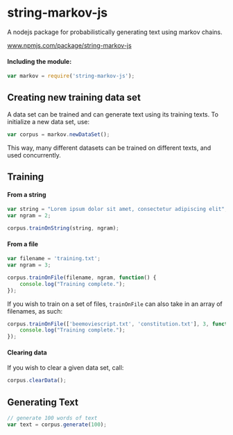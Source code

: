 # string-markov-js
A nodejs package for probabilistically generating text using markov chains.

www.npmjs.com/package/string-markov-js

#### Including the module:
```javascript
var markov = require('string-markov-js');
```

## Creating new training data set
A data set can be trained and can generate text using its training texts. To initialize a new data set, use:
```javascript
var corpus = markov.newDataSet();
```
This way, many different datasets can be trained on different texts, and used concurrently.

## Training

#### From a string
```javascript
var string = "Lorem ipsum dolor sit amet, consectetur adipiscing elit";
var ngram = 2;

corpus.trainOnString(string, ngram);
```

#### From a file
```javascript
var filename = 'training.txt';
var ngram = 3;

corpus.trainOnFile(filename, ngram, function() {
	console.log("Training complete.");
});
```

If you wish to train on a set of files, ```trainOnFile``` can also take in an array of filenames, as such:
```javascript
corpus.trainOnFile(['beemoviescript.txt', 'constitution.txt'], 3, function() {
	console.log("Training complete.");
});
```

#### Clearing data
If you wish to clear a given data set, call:
```javascript
corpus.clearData();
```

## Generating Text
```javascript
// generate 100 words of text
var text = corpus.generate(100);
```
